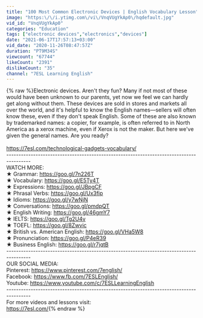 ```yaml
---
title: "100 Most Common Electronic Devices | English Vocabulary Lesson"
image: "https:\/\/i.ytimg.com\/vi\/VnqVUgYkAp0\/hqdefault.jpg"
vid_id: "VnqVUgYkAp0"
categories: "Education"
tags: ["electronic devices","electronics","devices"]
date: "2021-06-17T17:57:13+03:00"
vid_date: "2020-11-26T08:47:57Z"
duration: "PT9M34S"
viewcount: "67744"
likeCount: "2391"
dislikeCount: "35"
channel: "7ESL Learning English"
---
```

{% raw %}Electronic devices. Aren't they fun? Many if not most of these would have been unknown to our parents, yet now we feel we can hardly get along without them. These devices are sold in stores and markets all over the world, and it's helpful to know the English names—sellers will often know these, even if they don't speak English. Some of these are also known by trademarked names: a copier, for example, is often referred to in North America as a xerox machine, even if Xerox is not the maker. But here we've given the general names. Are you ready?<br /><br /><a rel="nofollow" target="blank" href="https://7esl.com/technological-gadgets-vocabulary/">https://7esl.com/technological-gadgets-vocabulary/</a><br />---------------------------------------------------------------------------------------- <br />WATCH MORE: <br />★ Grammar: <a rel="nofollow" target="blank" href="https://goo.gl/7n226T">https://goo.gl/7n226T</a><br />★ Vocabulary: <a rel="nofollow" target="blank" href="https://goo.gl/E5Ty4T">https://goo.gl/E5Ty4T</a><br />★ Expressions: <a rel="nofollow" target="blank" href="https://goo.gl/JBpgCF">https://goo.gl/JBpgCF</a><br />★ Phrasal Verbs: <a rel="nofollow" target="blank" href="https://goo.gl/Ux3fip">https://goo.gl/Ux3fip</a><br />★ Idioms: <a rel="nofollow" target="blank" href="https://goo.gl/y7wNjN">https://goo.gl/y7wNjN</a><br />★ Conversations: <a rel="nofollow" target="blank" href="https://goo.gl/pmdpQT">https://goo.gl/pmdpQT</a><br />★ English Writing: <a rel="nofollow" target="blank" href="https://goo.gl/46gmY7">https://goo.gl/46gmY7</a><br />★ IELTS: <a rel="nofollow" target="blank" href="https://goo.gl/Tg2U4v">https://goo.gl/Tg2U4v</a><br />★ TOEFL: <a rel="nofollow" target="blank" href="https://goo.gl/8Zwvic">https://goo.gl/8Zwvic</a><br />★ British vs. American English: <a rel="nofollow" target="blank" href="https://goo.gl/VHa5W8">https://goo.gl/VHa5W8</a><br />★ Pronunciation: <a rel="nofollow" target="blank" href="https://goo.gl/P4eR39">https://goo.gl/P4eR39</a><br />★ Business English: <a rel="nofollow" target="blank" href="https://goo.gl/r7jqtB">https://goo.gl/r7jqtB</a><br />---------------------------------------------------------------------------------------- <br />OUR SOCIAL MEDIA:<br />Pinterest: <a rel="nofollow" target="blank" href="https://www.pinterest.com/7english/">https://www.pinterest.com/7english/</a><br />Facebook: <a rel="nofollow" target="blank" href="https://www.fb.com/7ESLEnglish/">https://www.fb.com/7ESLEnglish/</a><br />Youtube: <a rel="nofollow" target="blank" href="https://www.youtube.com/c/7ESLLearningEnglish">https://www.youtube.com/c/7ESLLearningEnglish</a><br />----------------------------------------------------------------------------------------<br />For more videos and lessons visit: <br /><a rel="nofollow" target="blank" href="https://7esl.com/">https://7esl.com/</a>{% endraw %}
